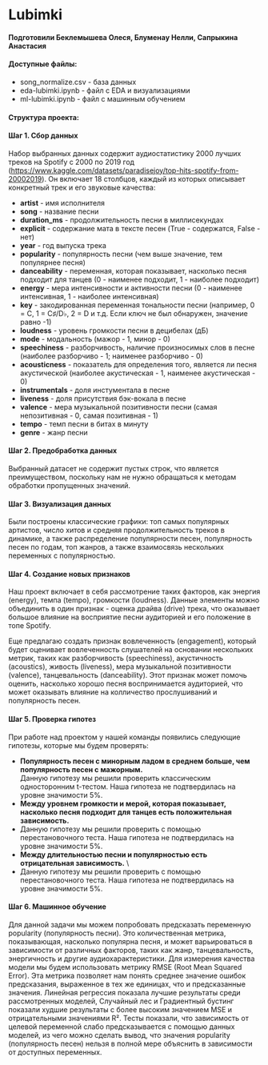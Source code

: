 # Lubimki 

#### Подготовили Беклемышева Олеся, Блуменау Нелли, Сапрыкина Анастасия 

#### Доступные файлы:
* song_normalize.csv - база данных
* eda-lubimki.ipynb - файл с EDA и визуализациями
* ml-lubimki.ipynb - файл с машинным обучением
#### Структура проекта: 
#### Шаг 1. Сбор данных
Набор выбранных данных содержит аудиостатистику 2000 лучших треков на Spotify с 2000 по 2019 год (https://www.kaggle.com/datasets/paradisejoy/top-hits-spotify-from-20002019). Он включает 18 столбцов, каждый из которых описывает конкретный трек и его звуковые качества: 
*  **artist** - имя исполнителя 
*  **song** - название песни
*  **duration_ms** - продолжительность песни в миллисекундах
*  **explicit** - содержание мата в тексте песен (True - содержатся, False - нет)
*  **year** -  год выпуска трека
*  **popularity** - популярность песни (чем выше значение, тем популярнее песня)
*  **danceability** - переменная, которая показывает, насколько песня подходит для танцев (0 - наименее подходит, 1 - наиболее подходит)
*  **energy** - мера интенсивности и активности песни (0 - наименее интенсивная, 1 - наиболее интенсивная)
*  **key** - закодированная переменная тональности песни (например, 0 = C, 1 = C♯/D♭, 2 = D и т.д. Если ключ не был обнаружен, значение равно -1)
*  **loudness** -   уровень громкости песни в децибелах (дБ)
*  **mode** - модальность (мажор - 1, минор - 0)
*  **speechiness** - разборчивость, наличие произносимых слов в песне (наиболее разборчиво - 1; наименее разборчиво - 0) 
*  **acousticness** -  показатель для определения того, является ли песня акустической (наиболее акустическая - 1, наименее акустическая - 0)
*  **instrumentals** - доля инстументала в песне 
*  **liveness** - доля присутствия бэк-вокала в песне
*  **valence** - мера музыкальной позитивности песни (самая непозитивная - 0, самая позитивная - 1)
*  **tempo** - темп песни в битах в минуту  
*  **genre** - жанр песни
  
#### Шаг 2. Предобработка данных
Выбранный датасет не содержит пустых строк, что является преимуществом, поскольку нам не нужно обращаться к методам обработки пропущенных значений.
#### Шаг 3. Визуализация данных 
Были построены классические графики: топ самых популярных артистов, число хитов и средняя продолжительность треков в динамике, а также распределение популярности песен, популярность песен по годам, топ жанров, а также взаимосвязь нескольких переменных с популярностью.
#### Шаг 4. Создание новых признаков
Наш проект включает в себя рассмотрение таких факторов, как энергия  (energy), темпа (tempo), громкости (loudness). Данные элементы можно объединить в один признак - оценка драйва (drive) трека, что оказывает большое влияние на восприятие песни аудиторией и его положение в топе Spotify.

Еще предлагаю создать признак вовлеченность (engagement), который будет оценивает вовлеченность слушателей на основании нескольких метрик, таких как разборчивость (speechiness), акустичность (acoustics), живость (liveness), мера музыкальной позитивности (valence), танцевальность (danceability). Этот признак может помочь оценить, насколько хорошо песня воспринимается аудиторией, что может оказывать влияние на колличество прослушиваний и популярность песен.
#### Шаг 5. Проверка гипотез
При работе над проектом у нашей команды появились следующие гипотезы, которые мы будем проверять: 
* **Популярность песен с минорным ладом в среднем больше, чем популярность песен с мажорным.** \
Данную гипотезу мы решили проверить классическим односторонним t-тестом. Наша гипотеза не подтвердилась на уровне значимости 5%. 
* **Между уровнем громкости и мерой, которая показывает, насколько песня подходит для танцев есть положительная зависимость.**
* Данную гипотезу мы решили проверить с помощью перестановочного теста. Наша гипотеза не подтвердилась на уровне значимости 5%.
* **Между длительностью песни и популярностью есть отрицательная зависимость.** \
* Данную гипотезу мы решили проверить с помощью перестановочного теста. Наша гипотеза не подтвердилась на уровне значимости 5%.
  
#### Шаг 6. Машинное обучение
Для данной задачи мы можем попробовать предсказать переменную popularity (популярность песни). Это количественная метрика, показывающая, насколько популярна песня, и может варьироваться в зависимости от различных факторов, таких как жанр, танцевальность, энергичность и другие аудиохарактеристики. Для измерения качества модели мы будем использовать метрику RMSE (Root Mean Squared Error). Эта метрика позволяет нам понять среднее значение ошибок предсказания, выраженное в тех же единицах, что и предсказанные значения. Линейная регрессия показала лучшие результаты среди рассмотренных моделей, Случайный лес и Градиентный бустинг показали худшие результаты с более высоким значением MSE и отрицательными значениями R². Тесты показали, что зависимость от целевой переменной слабо предсказывается с помощью данных моделей, из чего можно сделать вывод, что значения popularity (популярность песен) нельзя в полной мере объяснить в зависимости от доступных переменных.

